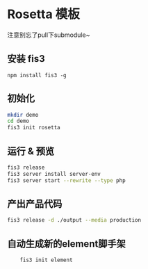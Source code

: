 # Rosetta 模板

注意别忘了pull下submodule~

## 安装 fis3

`npm install fis3 -g`

## 初始化

```bash
mkdir demo
cd demo
fis3 init rosetta
```

## 运行 & 预览

```bash
fis3 release
fis3 server install server-env
fis3 server start --rewrite --type php
```


## 产出产品代码

```bash
fis3 release -d ./output --media production
```

## 自动生成新的element脚手架
```bash
    fis3 init element
```
